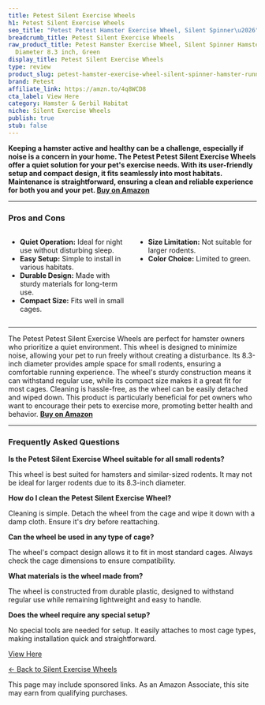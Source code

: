 ```yaml
---
title: Petest Silent Exercise Wheels
h1: Petest Silent Exercise Wheels
seo_title: "Petest Petest Hamster Exercise Wheel, Silent Spinner\u2026"
breadcrumb_title: Petest Silent Exercise Wheels
raw_product_title: Petest Hamster Exercise Wheel, Silent Spinner Hamster Running Wheels,
  Diameter 8.3 inch, Green
display_title: Petest Silent Exercise Wheels
type: review
product_slug: petest-hamster-exercise-wheel-silent-spinner-hamster-running-wheels-dia-e2c22e45
brand: Petest
affiliate_link: https://amzn.to/4q8WCD8
cta_label: View Here
category: Hamster & Gerbil Habitat
niche: Silent Exercise Wheels
publish: true
stub: false
---
```


<div id="intro" class="full-width">
  <p><strong>Keeping a hamster active and healthy can be a challenge, especially if noise is a concern in your home. The Petest Petest Silent Exercise Wheels offer a quiet solution for your pet's exercise needs. With its user-friendly setup and compact design, it fits seamlessly into most habitats. Maintenance is straightforward, ensuring a clean and reliable experience for both you and your pet. <a href="https://amzn.to/4q8WCD8" rel="nofollow sponsored noopener" target="_blank"><strong>Buy on Amazon</strong></a></strong></p>
</div>

<hr />
<h3 id="pros-cons">Pros and Cons</h3>
<div class="pc-grid" style="display:grid;grid-template-columns:1fr 1fr;gap:16px;">
  <ul>
    <li><strong>Quiet Operation:</strong> Ideal for night use without disturbing sleep.</li>
    <li><strong>Easy Setup:</strong> Simple to install in various habitats.</li>
    <li><strong>Durable Design:</strong> Made with sturdy materials for long-term use.</li>
    <li><strong>Compact Size:</strong> Fits well in small cages.</li>
  </ul>
  <ul>
    <li><strong>Size Limitation:</strong> Not suitable for larger rodents.</li>
    <li><strong>Color Choice:</strong> Limited to green.</li>
  </ul>
</div>
<hr />

<div class="full-width">
  <p>The Petest Petest Silent Exercise Wheels are perfect for hamster owners who prioritize a quiet environment. This wheel is designed to minimize noise, allowing your pet to run freely without creating a disturbance. Its 8.3-inch diameter provides ample space for small rodents, ensuring a comfortable running experience. The wheel's sturdy construction means it can withstand regular use, while its compact size makes it a great fit for most cages. Cleaning is hassle-free, as the wheel can be easily detached and wiped down. This product is particularly beneficial for pet owners who want to encourage their pets to exercise more, promoting better health and behavior. <a href="https://amzn.to/4q8WCD8" rel="nofollow sponsored noopener" target="_blank"><strong>Buy on Amazon</strong></a></p>
</div>

<hr />
<h3 id="faqs">Frequently Asked Questions</h3>

<p><strong>Is the Petest Silent Exercise Wheel suitable for all small rodents?</strong></p>
<p>This wheel is best suited for hamsters and similar-sized rodents. It may not be ideal for larger rodents due to its 8.3-inch diameter.</p>

<p><strong>How do I clean the Petest Silent Exercise Wheel?</strong></p>
<p>Cleaning is simple. Detach the wheel from the cage and wipe it down with a damp cloth. Ensure it's dry before reattaching.</p>

<p><strong>Can the wheel be used in any type of cage?</strong></p>
<p>The wheel's compact design allows it to fit in most standard cages. Always check the cage dimensions to ensure compatibility.</p>

<p><strong>What materials is the wheel made from?</strong></p>
<p>The wheel is constructed from durable plastic, designed to withstand regular use while remaining lightweight and easy to handle.</p>

<p><strong>Does the wheel require any special setup?</strong></p>
<p>No special tools are needed for setup. It easily attaches to most cage types, making installation quick and straightforward.</p>
<p><a class="btn" href="https://amzn.to/4q8WCD8" target="_blank" rel="nofollow sponsored noopener">View Here</a></p>
<p><a href="/roundups/hamster-gerbil-habitat/silent-exercise-wheels/">← Back to Silent Exercise Wheels</a></p>
<aside class="disclosure">This page may include sponsored links. As an Amazon Associate, this site may earn from qualifying purchases.</aside>
